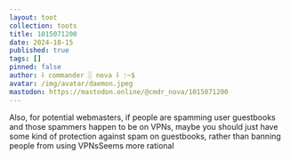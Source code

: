 ```yaml
---
layout: toot
collection: toots
title: 1015071200
date: 2024-10-15
published: true
tags: []
pinned: false
author: ⸸ commander ░ nova ⸸ :~$
avatar: /img/avatar/daemon.jpeg
mastodon: https://mastodon.online/@cmdr_nova/1015071200
---
```


Also, for potential webmasters, if people are spamming user guestbooks and those spammers happen to be on VPNs, maybe you should just have some kind of protection against spam on guestbooks, rather than banning people from using VPNsSeems more rational
